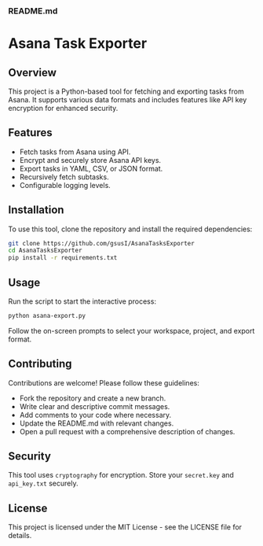 ### README.md

# Asana Task Exporter

## Overview
This project is a Python-based tool for fetching and exporting tasks from Asana. It supports various data formats and includes features like API key encryption for enhanced security.

## Features
- Fetch tasks from Asana using API.
- Encrypt and securely store Asana API keys.
- Export tasks in YAML, CSV, or JSON format.
- Recursively fetch subtasks.
- Configurable logging levels.

## Installation
To use this tool, clone the repository and install the required dependencies:

```bash
git clone https://github.com/gsusI/AsanaTasksExporter
cd AsanaTasksExporter
pip install -r requirements.txt
```

## Usage

Run the script to start the interactive process:

```bash
python asana-export.py
```

Follow the on-screen prompts to select your workspace, project, and export format.

## Contributing

Contributions are welcome! Please follow these guidelines:

- Fork the repository and create a new branch.
- Write clear and descriptive commit messages.
- Add comments to your code where necessary.
- Update the README.md with relevant changes.
- Open a pull request with a comprehensive description of changes.

## Security

This tool uses `cryptography` for encryption. Store your `secret.key` and `api_key.txt` securely.

## License

This project is licensed under the MIT License - see the LICENSE file for details.
